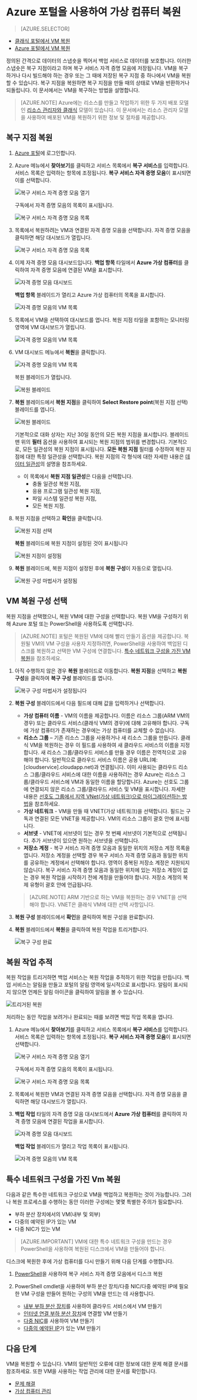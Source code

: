 
<properties
	pageTitle="Azure 포털을 사용하여 백업에서 가상 컴퓨터 복원 | Microsoft Azure"
	description="Azure 포털을 사용하여 복구 지점에서 Azure 가상 컴퓨터 복원"
	services="backup"
	documentationCenter=""
	authors="markgalioto"
	manager="jwhit"
	editor=""
	keywords="백업 복원; 복원하는 방법; 복구 지점;"/>

<tags
	ms.service="backup"
	ms.workload="storage-backup-recovery"
	ms.tgt_pltfrm="na"
	ms.devlang="na"
	ms.topic="article"
	ms.date="05/10/2016"
	ms.author="trinadhk; jimpark;"/>


# Azure 포털을 사용하여 가상 컴퓨터 복원

> [AZURE.SELECTOR]
- [클래식 포털에서 VM 복원](backup-azure-restore-vms.md)
- [Azure 포털에서 VM 복원](backup-azure-arm-restore-vms.md)


정의된 간격으로 데이터의 스냅숏을 찍어서 백업 서비스로 데이터를 보호합니다. 이러한 스냅숏은 복구 지점이라고 하며 복구 서비스 자격 증명 모음에 저장됩니다. VM을 복구하거나 다시 빌드해야 하는 경우 또는 그 때에 저장된 복구 지점 중 하나에서 VM을 복원할 수 있습니다. 복구 지점을 복원하면 복구 지점을 만들 때의 상태로 VM을 반환하거나 되돌립니다. 이 문서에서는 VM을 복구하는 방법을 설명합니다.

> [AZURE.NOTE] Azure에는 리소스를 만들고 작업하기 위한 두 가지 배포 모델인 [리소스 관리자와 클래식](../resource-manager-deployment-model.md) 모델이 있습니다. 이 문서에서는 리소스 관리자 모델을 사용하여 배포된 VM을 복원하기 위한 정보 및 절차를 제공합니다.



## 복구 지점 복원

1. [Azure 포털](http://ms.portal.azure.com/)에 로그인합니다.

2. Azure 메뉴에서 **찾아보기**를 클릭하고 서비스 목록에서 **복구 서비스**를 입력합니다. 서비스 목록은 입력하는 항목에 조정됩니다. **복구 서비스 자격 증명 모음**이 표시되면 이를 선택합니다.

    ![복구 서비스 자격 증명 모음 열기](./media/backup-azure-arm-restore-vms/open-recovery-services-vault.png)

    구독에서 자격 증명 모음의 목록이 표시됩니다.

    ![복구 서비스 자격 증명 모음 목록](./media/backup-azure-arm-restore-vms/list-of-rs-vaults.png)

3. 목록에서 복원하려는 VM과 연결된 자격 증명 모음을 선택합니다. 자격 증명 모음을 클릭하면 해당 대시보드가 열립니다.

    ![복구 서비스 자격 증명 모음 목록](./media/backup-azure-arm-restore-vms/select-vault-open-vault-blade.png)

4. 이제 자격 증명 모음 대시보드입니다. **백업 항목** 타일에서 **Azure 가상 컴퓨터**를 클릭하여 자격 증명 모음에 연결된 VM을 표시합니다.

    ![자격 증명 모음 대시보드](./media/backup-azure-arm-restore-vms/vault-dashboard.png)

    **백업 항목** 블레이드가 열리고 Azure 가상 컴퓨터의 목록을 표시합니다.

    ![자격 증명 모음의 VM 목록](./media/backup-azure-arm-restore-vms/list-of-vms-in-vault.png)

5. 목록에서 VM을 선택하여 대시보드를 엽니다. 복원 지점 타일을 포함하는 모니터링 영역에 VM 대시보드가 열립니다.

    ![자격 증명 모음의 VM 목록](./media/backup-azure-arm-restore-vms/vm-blade.png)

6. VM 대시보드 메뉴에서 **복원**을 클릭합니다.

    ![자격 증명 모음의 VM 목록](./media/backup-azure-arm-restore-vms/vm-blade-menu-restore.png)

    복원 블레이드가 열립니다.

    ![복원 블레이드](./media/backup-azure-arm-restore-vms/restore-blade.png)

7. **복원** 블레이드에서 **복원 지점**을 클릭하여 **Select Restore point**(복원 지점 선택) 블레이드를 엽니다.

    ![복원 블레이드](./media/backup-azure-arm-restore-vms/recovery-point-selector.png)

    기본적으로 대화 상자는 지난 30일 동안의 모든 복원 지점을 표시합니다. 블레이드 맨 위의 **필터** 옵션을 사용하여 표시되는 복원 지점의 범위를 변경합니다. 기본적으로, 모든 일관성의 복원 지점이 표시됩니다. **모든 복원 지점** 필터를 수정하여 복원 지점에 대한 특정 일관성을 선택합니다. 복원 지점의 각 형식에 대한 자세한 내용은 [데이터 일관성](./backup-azure-vms-introduction.md#data-consistency)의 설명을 참조하세요.
    - 이 목록에서 **복원 지점 일관성**은 다음을 선택합니다.
        - 충돌 일관성 복원 지점,
        - 응용 프로그램 일관성 복원 지점,
        - 파일 시스템 일관성 복원 지점,
        - 모든 복원 지점.  

8. 복원 지점을 선택하고 **확인**을 클릭합니다.

    ![복원 지점 선택](./media/backup-azure-arm-restore-vms/select-recovery-point.png)

    **복원** 블레이드에 복원 지점이 설정된 것이 표시됩니다

    ![복원 지점이 설정됨](./media/backup-azure-arm-restore-vms/recovery-point-set.png)

9. **복원** 블레이드에, 복원 지점이 설정된 후에 **복원 구성**이 자동으로 열립니다.

    ![복원 구성 마법사가 설정됨](./media/backup-azure-arm-restore-vms/recovery-configuration-wizard.png)

## VM 복원 구성 선택

복원 지점을 선택했으니, 복원 VM에 대한 구성을 선택합니다. 복원 VM을 구성하기 위해 Azure 포털 또는 PowerShell을 사용하도록 선택합니다.

> [AZURE.NOTE] 포털은 복원된 VM에 대해 빨리 만들기 옵션을 제공합니다. 복원될 VM의 VM 구성을 사용자 지정하려면, PowerShell을 사용하여 백업된 디스크를 복원하고 선택한 VM 구성에 연결합니다. [특수 네트워크 구성을 가진 VM 복원](#restoring-vms-with-special-network-configurations)을 참조하세요.

1. 아직 수행하지 않은 경우 **복원** 블레이드로 이동합니다. **복원 지점**을 선택하고 **복원 구성**을 클릭하여 **복구 구성** 블레이드를 엽니다.

    ![복구 구성 마법사가 설정됩니다](./media/backup-azure-arm-restore-vms/recovery-configuration-wizard.png)

2. **복원 구성** 블레이드에서 다음 필드에 대해 값을 입력하거나 선택합니다.
    - **가상 컴퓨터 이름** - VM의 이름을 제공합니다. 이름은 리소스 그룹(ARM VM의 경우) 또는 클라우드 서비스(클래식 VM의 경우)에 대해 고유해야 합니다. 구독에 가상 컴퓨터가 존재하는 경우에는 가상 컴퓨터를 교체할 수 없습니다.
    - **리소스 그룹** – 기존 리소스 그룹을 사용하거나 새 리소스 그룹을 만듭니다. 클래식 VM을 복원하는 경우 이 필드를 사용하여 새 클라우드 서비스의 이름을 지정합니다. 새 리소스 그룹/클라우드 서비스를 만들 경우 이름은 전역적으로 고유해야 합니다. 일반적으로 클라우드 서비스 이름은 공용 URL(예: [cloudservice].cloudapp.net)과 연결됩니다. 이미 사용되는 클라우드 리소스 그룹/클라우드 서비스에 대한 이름을 사용하려는 경우 Azure는 리소스 그룹/클라우드 서비스에 VM과 동일한 이름을 할당합니다. Azure는 선호도 그룹에 연결되지 않은 리소스 그룹/클라우드 서비스 및 VM을 표시합니다. 자세한 내용은 [선호도 그룹에서 지역 VNet(가상 네트워크)으로 마이그레이션하는 방법](../virtual-network/virtual-networks-migrate-to-regional-vnet.md)을 참조하세요.
    - **가상 네트워크** - VM을 만들 때 VNET(가상 네트워크)을 선택합니다. 필드는 구독과 연결된 모든 VNET을 제공합니다. VM의 리소스 그룹이 괄호 안에 표시됩니다. 
    - **서브넷** - VNET에 서브넷이 있는 경우 첫 번째 서브넷이 기본적으로 선택됩니다. 추가 서브넷이 있으면 원하는 서브넷을 선택합니다.
    - **저장소 계정** - 복구 서비스 자격 증명 모음과 동일한 위치의 저장소 계정 목록을 엽니다. 저장소 계정을 선택할 경우 복구 서비스 자격 증명 모음과 동일한 위치를 공유하는 계정에서 선택해야 합니다. 영역이 중복된 저장소 계정은 지원되지 않습니다. 복구 서비스 자격 증명 모음과 동일한 위치에 있는 저장소 계정이 없는 경우 복원 작업을 시작하기 전에 계정을 만들어야 합니다. 저장소 계정의 복제 유형이 괄호 안에 언급됩니다. 
    
    > [AZURE.NOTE] ARM 기반으로 하는 VM을 복원하는 경우 VNET을 선택해야 합니다. VNET은 클래식 VM에 대한 선택 사항입니다.

3. **복원 구성** 블레이드에서 **확인**을 클릭하여 복원 구성을 완료합니다.

4. **복원** 블레이드에서 **복원**을 클릭하여 복원 작업을 트리거합니다.

    ![복구 구성 완료](./media/backup-azure-arm-restore-vms/trigger-restore-operation.png)

## 복원 작업 추적

복원 작업을 트리거하면 백업 서비스는 복원 작업을 추적하기 위한 작업을 만듭니다. 백업 서비스는 알림을 만들고 포털의 알림 영역에 일시적으로 표시합니다. 알림이 표시되지 않으면 언제든 알림 아이콘을 클릭하여 알림을 볼 수 있습니다.

![트리거된 복원](./media/backup-azure-arm-restore-vms/restore-notification.png)

처리하는 동안 작업을 보려거나 완료되는 때를 보려면 백업 작업 목록을 엽니다.

1. Azure 메뉴에서 **찾아보기**를 클릭하고 서비스 목록에서 **복구 서비스**를 입력합니다. 서비스 목록은 입력하는 항목에 조정됩니다. **복구 서비스 자격 증명 모음**이 표시되면 선택합니다.

    ![복구 서비스 자격 증명 모음 열기](./media/backup-azure-arm-restore-vms/open-recovery-services-vault.png)

    구독에서 자격 증명 모음의 목록이 표시됩니다.

    ![복구 서비스 자격 증명 모음 목록](./media/backup-azure-arm-restore-vms/list-of-rs-vaults.png)

2. 목록에서 복원한 VM과 연결된 자격 증명 모음을 선택합니다. 자격 증명 모음을 클릭하면 해당 대시보드가 열립니다.

3. **백업 작업** 타일의 자격 증명 모음 대시보드에서 **Azure 가상 컴퓨터**를 클릭하여 자격 증명 모음에 연결된 작업을 표시합니다.

    ![자격 증명 모음 대시보드](./media/backup-azure-arm-restore-vms/vault-dashboard-jobs.png)

    **백업 작업** 블레이드가 열리고 작업 목록이 표시됩니다.

    ![자격 증명 모음의 VM 목록](./media/backup-azure-arm-restore-vms/restore-job-in-progress.png)

## 특수 네트워크 구성을 가진 Vm 복원
다음과 같은 특수한 네트워크 구성으로 VM을 백업하고 복원하는 것이 가능합니다. 그러나 복원 프로세스를 수행하는 동안 이러한 구성에는 몇몇 특별한 주의가 필요합니다.

- 부하 분산 장치에서의 VM(내부 및 외부)
- 다중의 예약된 IP가 있는 VM
- 다중 NIC가 있는 VM

>[AZURE.IMPORTANT] VM에 대한 특수 네트워크 구성을 만드는 경우 PowerShell을 사용하여 복원된 디스크에서 VM을 만들어야 합니다.

디스크에 복원한 후에 가상 컴퓨터를 다시 만들기 위해 다음 단계를 수행합니다.

1. [PowerShell](backup-azure-vms-automation.md/#restore-an-azure-vm)을 사용하여 복구 서비스 자격 증명 모음에서 디스크 복원

2. PowerShell cmdlet을 사용하여 부하 분산 장치/다중 NIC/다중 예약된 IP에 필요한 VM 구성을 만들어 원하는 구성의 VM을 만드는 데 사용합니다.
	- [내부 부하 분산 장치](https://azure.microsoft.com/documentation/articles/load-balancer-internal-getstarted/)를 사용하여 클라우드 서비스에서 VM 만들기
	- [인터넷 연결 부하 분산 장치](https://azure.microsoft.com/documentation/articles/load-balancer-internet-getstarted/)에 연결할 VM 만들기
	- [다중 NIC](https://azure.microsoft.com/documentation/articles/virtual-networks-multiple-nics/)를 사용하여 VM 만들기
	- [다중의 예약된 IP](https://azure.microsoft.com/documentation/articles/virtual-networks-reserved-public-ip/)가 있는 VM 만들기

## 다음 단계
VM을 복원할 수 있습니다. VM의 일반적인 오류에 대한 정보에 대한 문제 해결 문서를 참조하세요. 또한 VM을 사용하는 작업 관리에 대한 문서를 확인합니다.

- [문제 해결](backup-azure-vms-troubleshoot.md#restore)
- [가상 컴퓨터 관리](backup-azure-manage-vms.md)

<!---HONumber=AcomDC_0518_2016-->
